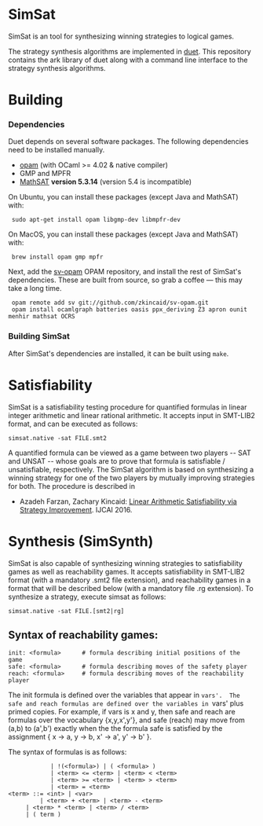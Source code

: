 SimSat
====
SimSat is an tool for synthesizing winning strategies to logical games.

The strategy synthesis algorithms are implemented in
[duet](https://github.com/zkincaid/duet).  This repository contains the ark
library of duet along with a command line interface to the strategy synthesis
algorithms.

Building
========

### Dependencies

Duet depends on several software packages.  The following dependencies need to be installed manually.

 + [opam](http://opam.ocaml.org) (with OCaml >= 4.02 & native compiler)
 + GMP and MPFR
 + [MathSAT](http://mathsat.fbk.eu) **version 5.3.14** (version 5.4 is incompatible)

On Ubuntu, you can install these packages (except Java and MathSAT) with:
```
 sudo apt-get install opam libgmp-dev libmpfr-dev
```

On MacOS, you can install these packages (except Java and MathSAT) with:
```
 brew install opam gmp mpfr
```

Next, add the [sv-opam](https://github.com/zkincaid/sv-opam) OPAM repository, and install the rest of SimSat's dependencies.  These are built from source, so grab a coffee &mdash; this may take a long time.
```
 opam remote add sv git://github.com/zkincaid/sv-opam.git
 opam install ocamlgraph batteries oasis ppx_deriving Z3 apron ounit menhir mathsat OCRS
```

### Building SimSat

After SimSat's dependencies are installed, it can be built using `make`.

Satisfiability
==============

SimSat is a satisfiability testing procedure for quantified formulas in linear
integer arithmetic and linear rational arithmetic.  It accepts input in
SMT-LIB2 format, and can be executed as follows:

    simsat.native -sat FILE.smt2

A quantified formula can be viewed as a game between two players -- SAT and
UNSAT -- whose goals are to prove that formula is satisfiable / unsatisfiable,
respectively.  The SimSat algorithm is based on synthesizing a winning
strategy for one of the two players by mutually improving strategies for both.
The procedure is described in
* Azadeh Farzan, Zachary Kincaid: [Linear Arithmetic Satisfiability via Strategy Improvement](http://www.cs.princeton.edu/~zkincaid/pub/ijcai16.pdf).  IJCAI 2016.


Synthesis (SimSynth)
====================

SimSat is also capable of synthesizing winning strategies to satisfiability
games as well as reachability games.  It accepts satisfiability in SMT-LIB2
format (with a mandatory .smt2 file extension), and reachability games in a
format that will be described below (with a mandatory file .rg extension).  To
synthesize a strategy, execute simsat as follows:

    simsat.native -sat FILE.[smt2|rg]

Syntax of reachability games:
-----------------------------
```vars: <var-list>     # comma-separated list of variables
init: <formula>      # formula describing initial positions of the game
safe: <formula>      # formula describing moves of the safety player
reach: <formula>     # formula describing moves of the reachability player
```

The init formula is defined over the variables that appear in `vars'.  The
safe and reach formulas are defined over the variables in `vars' plus primed
copies.  For example, if vars is x and y, then safe and reach are formulas
over the vocabulary {x,y,x',y'}, and safe (reach) may move from (a,b) to
(a',b') exactly when the the formula safe is satisfied by the assignment
        { x -> a, y -> b, x' -> a', y' -> b' }.

The syntax of formulas is as follows:
```<formula> ::= <formula> && <formula> | <formula> || <formula>
            | !(<formula>) | ( <formula> )
            | <term> <= <term> | <term> < <term>
            | <term> >= <term> | <term> > <term>
            | <term> = <term>
<term> ::= <int> | <var>
         | <term> + <term> | <term> - <term>
	 | <term> * <term> | <term> / <term>
	 | ( term )
```
